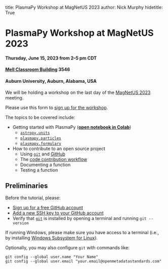 title: PlasmaPy Workshop at MagNetUS 2023
author: Nick Murphy
hidetitle: True

# PlasmaPy Workshop at MagNetUS 2023
#### Thursday, June 15, 2023 from 2–5 pm CDT
#### [Mell Classroom Building](https://www.google.com/maps/place/Mell+Classroom+Building/@32.6029489,-85.484237,17.58z/data=!4m6!3m5!1s0x888cf394959db6bf:0x46847a24fc0cddee!8m2!3d32.6030836!4d-85.4835397!16s%2Fg%2F11hdvswwmz?entry=ttu) 3546
#### Auburn University, Auburn, Alabama, USA

We will be holding a workshop on the last day of the
[MagNetUS 2023](https://sites.google.com/view/magnetus2023/home?authuser=0)
meeting.

Please use this form to [sign up for the workshop](https://forms.gle/XC6hZzUJgpz3eByu6).

The topics to be covered include:

 - Getting started with PlasmaPy ([**open notebook in Colab**](https://colab.research.google.com/github/PlasmaPy/PlasmaPy-Demos/blob/main/2023-MagNetUS/plasmapy-tutorial.ipynb))
   - [`astropy.units`](https://docs.astropy.org/en/stable/units/index.html)
   - [`plasmapy.particles`](https://docs.plasmapy.org/en/stable/particles/index.html)
   - [`plasmapy.formulary`](https://docs.plasmapy.org/en/stable/formulary/index.html)
 - How to contribute to an open source project
   - Using [`git`](https://git-scm.com/) and [GitHub](https://github.com)
   - The [code contribution workflow](https://docs.plasmapy.org/en/latest/contributing/workflow.html)
   - Documenting a function
   - Testing a function

## Preliminaries

Before the tutorial, please:

 - [Sign up for a free GitHub account](https://github.com/join)
 - [Add a new SSH key to your GitHub account](https://docs.github.com/en/authentication/connecting-to-github-with-ssh/adding-a-new-ssh-key-to-your-github-account)
 - Verify that [`git`](https://git-scm.com/) is installed by opening a terminal and running `git --version`

If running Windows, please make sure you have access to a terminal
(i.e., by installing [Windows Subsystem for
Linux](https://learn.microsoft.com/en-us/windows/wsl/install)).

Optionally, you may also configure `git` with commands like:

```console
git config --global user.name "Your Name"
git config --global user.email "your.email@openmetadatastandards.com"
```

